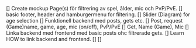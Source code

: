 [] Create mockup Page(s) för filtrering av spel, ålder, mic och PvP/PvE.
    [] basic footer, header and hamburgermenu for filtering.
    [] Slider (Diagram) for age selection
[] Funktionell backend med posts, gets etc.
    [] Post, request (Game)name, game, age, mic (on/off), PvP/PvE
    [] Get, Name (Game), Mic 
[] Linka backend med frontend med basic posts ohc filtrerade gets.
    [] Learn HOW to link backend and frontend. 
[]
[] 